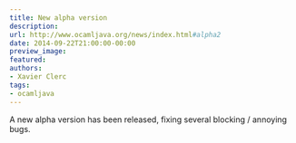 ```yaml
---
title: New alpha version
description:
url: http://www.ocamljava.org/news/index.html#alpha2
date: 2014-09-22T21:00:00-00:00
preview_image:
featured:
authors:
- Xavier Clerc
tags:
- ocamljava
---
```


<p>A new alpha version has been released, fixing several blocking / annoying bugs.</p>

